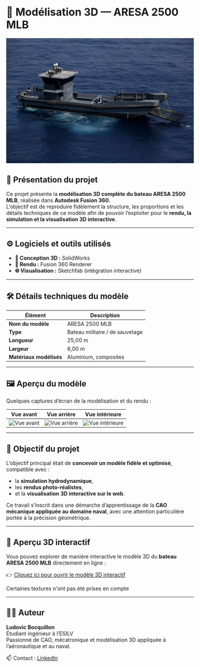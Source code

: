 # 🚤 Modélisation 3D — ARESA 2500 MLB

![Aresa 2500 MLB Banner](Aresaban.jpg)

## 🧩 Présentation du projet

Ce projet présente la **modélisation 3D complète du bateau ARESA 2500 MLB**, réalisée dans **Autodesk Fusion 360**.  
L’objectif est de reproduire fidèlement la structure, les proportions et les détails techniques de ce modèle afin de pouvoir l’exploiter pour le **rendu, la simulation et la visualisation 3D interactive**.

---

## ⚙️ Logiciels et outils utilisés

- **🧠 Conception 3D :** SolidWorks  
- **🎨 Rendu :** Fusion 360 Renderer
- **🌐 Visualisation :** Sketchfab (intégration interactive)  

---

## 🛠️ Détails techniques du modèle

| Élément | Description |
|----------|--------------|
| **Nom du modèle** | ARESA 2500 MLB |
| **Type** | Bateau militaire / de sauvetage |
| **Longueur** | 25,00 m |
| **Largeur** | 6,00 m |
| **Matériaux modélisés** | Aluminium, composites |

---

## 🖼️ Aperçu du modèle

Quelques captures d’écran de la modélisation et du rendu :

| Vue avant | Vue arrière | Vue intérieure |
|------------|--------------|----------------|
| ![Vue avant](images/aresa_front.png) | ![Vue arrière](images/aresa_back.png) | ![Vue intérieure](images/aresa_inside.png) | ![Vue iso](phtoIso.png)

---

## 🧠 Objectif du projet

L’objectif principal était de **concevoir un modèle fidèle et optimisé**, compatible avec :
- la **simulation hydrodynamique**,
- les **rendus photo-réalistes**,
- et la **visualisation 3D interactive sur le web**.  

Ce travail s’inscrit dans une démarche d’apprentissage de la **CAO mécanique appliquée au domaine naval**, avec une attention particulière portée à la précision géométrique.

---

## 🧭 Aperçu 3D interactif

Vous pouvez explorer de manière interactive le modèle 3D du **bateau ARESA 2500 MLB** directement en ligne :  

👉 [Cliquez ici pour ouvrir le modèle 3D interactif](https://ludo1029.github.io/Bateau/)

Certaines textures n'ont pas été prises en compte

---

## 👨‍💻 Auteur

**Ludovic Bocquillon**  
Étudiant ingénieur à l’ESILV  
Passionné de CAO, mécatronique et modélisation 3D appliquée à l’aéronautique et au naval.  

📫 Contact : [LinkedIn](www.linkedin.com/in/ludovic-bocquillon-b65b73255)

